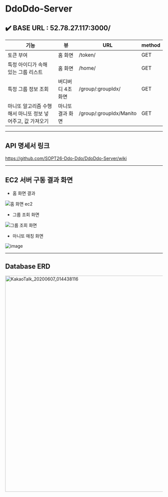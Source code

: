 # DdoDdo-Server


## ✔️ BASE URL : 52.78.27.117:3000/

| 기능 | 뷰 | URL | method |
|---|-----------|-------------|---|
| 토큰 부여 | 홈 화면 | /token/ | GET | 
| 특정 아이디가 속해 있는 그룹 리스트 | 홈 화면 | /home/ | GET |
| 특정 그룹 정보 조회 | 버디버디 4조 화면 | /group/:groupIdx/ | GET |
| 마니또 알고리즘 수행해서 마니또 정보 넣어주고, 값 가져오기 | 마니또 결과 화면 | /group/:groupIdx/Manito | GET |


***

## API 명세서 링크
https://github.com/SOPT26-Ddo-Ddo/DdoDdo-Server/wiki



***

## EC2 서버 구동 결과 화면

* 홈 화면 결과

![홈 화면 ec2](https://user-images.githubusercontent.com/37949197/83956228-98c79980-a896-11ea-8a5b-a604cc849663.png)


* 그룹 조회 화면

![그룹 조회 화면](https://user-images.githubusercontent.com/37949197/83956229-99f8c680-a896-11ea-9608-4691a82f1b4e.png)


* 마니또 매칭 화면

![image](https://user-images.githubusercontent.com/37949197/83956867-42aa2480-a89d-11ea-854e-4f9e1b9183f2.png)



***


## Database ERD

<img width="688" alt="KakaoTalk_20200607_014438116" src="https://user-images.githubusercontent.com/37949197/83949770-8cc0e500-a860-11ea-9776-fe3229eb5a42.png">




